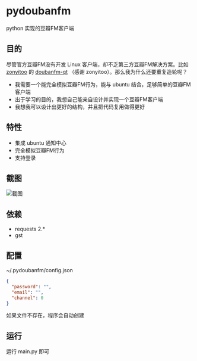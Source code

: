 pydoubanfm
==========
python 实现的豆瓣FM客户端


目的
----
尽管官方豆瓣FM没有开发 Linux 客户端，却不乏第三方豆瓣FM解决方案。比如 [zonyitoo](https://github.com/zonyitoo) 的 [doubanfm-qt](https://github.com/zonyitoo/doubanfm-qt) （感谢 zonyitoo）。那么我为什么还要重复造轮呢？

- 我需要一个能完全模拟豆瓣FM行为，能与 ubuntu 结合，足够简单的豆瓣FM客户端
- 出于学习的目的，我想自己能亲自设计并实现一个豆瓣FM客户端
- 我想我可以设计出更好的结构，并且把代码复用做得更好


特性
----
- 集成 ubuntu 通知中心
- 完全模拟豆瓣FM行为
- 支持登录


截图
----
![截图](http://qiuxiang.qiniudn.com/pydoubanfm-0.1.0.png)


依赖
----
- requests 2.*
- gst


配置
----
~/.pydoubanfm/config.json
``` json
{
  "password": "",
  "email": "",
  "channel": 0
}
```
如果文件不存在，程序会自动创建


运行
----
运行 main.py 即可
